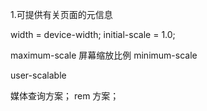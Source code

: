 1.可提供有关页面的元信息

width = device-width;
initial-scale = 1.0;

maximum-scale 屏幕缩放比例
minimum-scale

user-scalable

媒体查询方案；
rem 方案；
